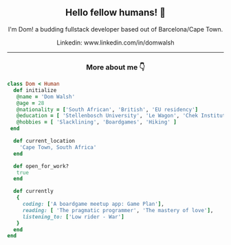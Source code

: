 <h2 align="center">Hello fellow humans! 👋 </h2>

<p align="center">
  I'm Dom! a budding fullstack developer based out of Barcelona/Cape Town.
</p>

<p align="center">
  Linkedin: www.linkedin.com/in/domwalsh
</p>
<hr>

<h3 align="center">More about me 👇</h3>

 ```ruby
 class Dom < Human
   def initialize
    @name = 'Dom Walsh'
    @age = 28
    @nationality = ['South African', 'British', 'EU residency']
    @education = [ 'Stellenbosch University', 'Le Wagon', 'Chek Institute' ]
    @hobbies = [ 'Slacklining', 'Boardgames', 'Hiking' ]
  end

   def current_location
     'Cape Town, South Africa'
   end

   def open_for_work?
    true
   end

   def currently
    {
      coding: ['A boardgame meetup app: Game Plan'],
      reading: [ 'The pragmatic programmer', 'The mastery of love'],
      listening_to: ['Low rider - War']
    }
   end
 end
 ```

<br>
